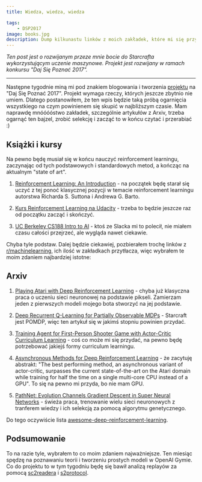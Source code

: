 ```yaml
---
title: Wiedza, wiedza, wiedza

tags:
    - DSP2017
image: books.jpg
description: Dump kilkunastu linków z moich zakładek, które mi się przydadzą w projekcie, a także plany na przyszłość.
---
```

*Ten post jest o rozwijanym przeze mnie bocie do Starcrafta wykorzystującym uczenie maszynowe. Projekt jest rozwijany w ramach konkursu "Daj Się Poznać 2017".*

---

Następne tygodnie miną mi pod znakiem blogowania i tworzenia [projektu](https://github.com/dloranc/starcraft-ai) na "Daj Się Poznać 2017". Projekt wymaga rzeczy, których jeszcze zbytnio nie umiem. Dlatego postanowiłem, że ten wpis będzie taką próbą ogarnięcia wszystkiego na czym powinienem się skupić w najbliższym czasie. Mam naprawdę mnóóóóstwo zakładek, szczególnie artykułów z Arxiv, trzeba ogarnąć ten bajzel, zrobić selekcję i zacząć to w końcu czytać i przerabiać :)

## Książki i kursy

Na pewno będę musiał się w końcu nauczyć reinforcement learningu, zaczynając od tych podstawowych i standardowych metod, a kończąc na aktualnym "state of art".

1. [Reinforcement Learning: An Introduction](http://webdocs.cs.ualberta.ca/~sutton/book/the-book-2nd.html) - na początek będę starał się uczyć z tej ponoć klasycznej pozycji w temacie reinforcement learningu autorstwa Richarda S. Suttona i Andrewa G. Barto.

2. [Kurs Reinforcement Learning na Udacity](https://www.udacity.com/course/reinforcement-learning--ud600) - trzeba to będzie jeszcze raz od początku zacząć i skończyć.

3. [UC Berkeley CS188 Intro to AI](http://ai.berkeley.edu/home.html) - ktoś ze Slacka mi to polecił, nie miałem czasu całości przejrzeć, ale wygląda nawet ciekawie.

Chyba tyle podstaw. Dalej będzie ciekawiej, pozbierałem trochę linków z [r/machinelearning](https://reddit.com/r/MachineLearning/), ich ilość w zakładkach przytłacza, więc wybrałem te moim zdaniem najbardziej istotne:

## Arxiv

1. [Playing Atari with Deep Reinforcement Learning](https://arxiv.org/abs/1312.5602) - chyba już klasyczna praca o uczeniu sieci neuronowej na podstawie pikseli. Zamierzam jeden z pierwszych modeli mojego bota stworzyć na jej podstawie.

2. [Deep Recurrent Q-Learning for Partially Observable MDPs](https://arxiv.org/abs/1507.06527) - Starcraft jest POMDP, więc ten artykuł się w jakimś stopniu powinien przydać.

3. [Training Agent for First-Person Shooter Game with Actor-Critic Curriculum Learning](https://openreview.net/pdf?id=Hk3mPK5gg) - coś co może mi się przydać, na pewno będę potrzebować jakiejś formy curriculum learningu.

4. [Asynchronous Methods for Deep Reinforcement Learning](https://arxiv.org/abs/1602.01783) - że zacytuję abstrakt: "The best performing method, an asynchronous variant of actor-critic, surpasses the current state-of-the-art on the Atari domain while training for half the time on a single multi-core CPU instead of a GPU". To się na pewno mi przyda, bo nie mam GPU.

5. [PathNet: Evolution Channels Gradient Descent in Super Neural Networks](https://arxiv.org/abs/1701.08734) - świeża praca, trenowanie wielu sieci neuronowych z tranferem wiedzy i ich selekcją za pomocą algorytmu genetycznego.

Do tego oczywiście lista [awesome-deep-reinforcement-learning](https://github.com/williamd4112/awesome-deep-reinforcement-learning).

## Podsumowanie

To na razie tyle, wybrałem to co moim zdaniem najważniejsze. Ten miesiąc spędzę na poznawaniu teorii i tworzeniu prostych modeli w OpenAI Gymie. Co do projektu to w tym tygodniu będę się bawił analizą replayów za pomocą [sc2readera](https://github.com/GraylinKim/sc2reader) i [s2protocol](https://github.com/Blizzard/s2protocol).
